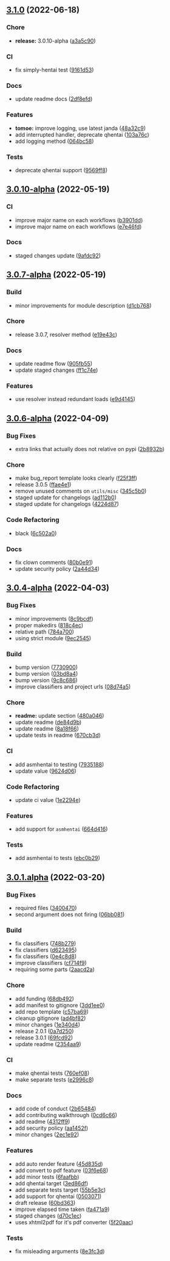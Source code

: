 <a name="3.1.0"></a>
## [3.1.0](https://github.com/sinkaroid/tomoe/compare/3.0.10-alpha...3.1.0) (2022-06-18)

### Chore
- **release:** 3.0.10-alpha ([a3a5c90](https://github.com/sinkaroid/tomoe/commit/a3a5c90907548dfdc29d327eea15187da496a290))

### CI
- fix simply-hentai test ([9161d53](https://github.com/sinkaroid/tomoe/commit/9161d53b2333c27fe7aa06e27915c84d89bca712))

### Docs
- update readme docs ([2df8efd](https://github.com/sinkaroid/tomoe/commit/2df8efd3a4fbade4f5283300523b58a7c97792f7))

### Features
- **tomoe:** improve logging, use latest janda ([48a32c9](https://github.com/sinkaroid/tomoe/commit/48a32c94c7f1127aeccd5804ce8b31c8eb56c505))
- add interrupted handler, deprecate qhentai ([103a76c](https://github.com/sinkaroid/tomoe/commit/103a76ceef3b25ecaf1b5ae19913317d50a552a5))
- add logging method ([064bc58](https://github.com/sinkaroid/tomoe/commit/064bc5856879e4ac242b6f31b2eda1eed08e3879))

### Tests
- deprecate qhentai support ([9569ff8](https://github.com/sinkaroid/tomoe/commit/9569ff8d1f5504a2430b133f64d59cf4f532b168))


<a name="3.0.10-alpha"></a>
## [3.0.10-alpha](https://github.com/sinkaroid/tomoe/compare/3.0.7-alpha...3.0.10-alpha) (2022-05-19)

### CI
- improve major name on each workflows ([b3901dd](https://github.com/sinkaroid/tomoe/commit/b3901ddd6e8079136d1681bce7a27672be521253))
- improve major name on each workflows ([e7e46fd](https://github.com/sinkaroid/tomoe/commit/e7e46fd57b8ff208fa917957658641d9f4fa7878))

### Docs
- staged changes update ([9afdc92](https://github.com/sinkaroid/tomoe/commit/9afdc921f768073cc92159f8e9085cf2f50be98d))


<a name="3.0.7-alpha"></a>
## [3.0.7-alpha](https://github.com/sinkaroid/tomoe/compare/3.0.6-alpha...3.0.7-alpha) (2022-05-19)

### Build
- minor improvements for module description ([d1cb768](https://github.com/sinkaroid/tomoe/commit/d1cb768f008aae75971d1991043988126fe3a270))

### Chore
- release 3.0.7, resolver method ([e19e43c](https://github.com/sinkaroid/tomoe/commit/e19e43c86f970aa77f17200de02dba849904cb0e))

### Docs
- update readme flow ([905fb55](https://github.com/sinkaroid/tomoe/commit/905fb55fd68f591bb89e8a0cb5fae0bf474a87b4))
- update staged changes ([ff1c74e](https://github.com/sinkaroid/tomoe/commit/ff1c74e8e53172f7b4ba0e4bb9d06430889e16fb))

### Features
- use resolver instead redundant loads ([e9d4145](https://github.com/sinkaroid/tomoe/commit/e9d4145349c6758cc7a271635e042576157641d0))


<a name="3.0.6-alpha"></a>
## [3.0.6-alpha](https://github.com/sinkaroid/tomoe/compare/3.0.4-alpha...3.0.6-alpha) (2022-04-09)

### Bug Fixes
- extra links that actually does not relative on pypi ([2b8932b](https://github.com/sinkaroid/tomoe/commit/2b8932b39ed0ebe4f0642b411ece75865dd7d588))

### Chore
- make bug_report template looks clearly ([f25f3ff](https://github.com/sinkaroid/tomoe/commit/f25f3ff7fb8e08912d9aeec282de1b56645e94e1))
- release 3.0.5 ([ffae4e1](https://github.com/sinkaroid/tomoe/commit/ffae4e123aa930062dbfd7a688f60342c8bacb3f))
- remove unused comments on `utils/misc` ([345c5b0](https://github.com/sinkaroid/tomoe/commit/345c5b0fa6260b74649bb7c3fd484f0c4f8f38b6))
- staged update for changelogs ([ad112b0](https://github.com/sinkaroid/tomoe/commit/ad112b00aebc57a39a7f15d9b19dc20706e73c8f))
- staged update for changelogs ([4224d87](https://github.com/sinkaroid/tomoe/commit/4224d87992ceb3332dee02148ef954e539335c66))

### Code Refactoring
- black ([6c502a0](https://github.com/sinkaroid/tomoe/commit/6c502a04ee50b1f8cc9dd24964219f955d43f5fd))

### Docs
- fix clown comments ([80b0e91](https://github.com/sinkaroid/tomoe/commit/80b0e919cf2765639664f22388baf6ec8d1caa80))
- update security policy ([2a44d34](https://github.com/sinkaroid/tomoe/commit/2a44d34e5d8d4cea2fead28ebbb9ca7ba5847f46))


<a name="3.0.4-alpha"></a>
## [3.0.4-alpha](https://github.com/sinkaroid/tomoe/compare/3.0.1.alpha...3.0.4-alpha) (2022-04-03)

### Bug Fixes
- minor improvements ([8c9bcdf](https://github.com/sinkaroid/tomoe/commit/8c9bcdf34a1fd842d946dbbd29e1d907a3130f28))
- proper makedirs ([818c4ec](https://github.com/sinkaroid/tomoe/commit/818c4ec6f19ea5adc08990cbc330c9a38c594b22))
- relative path ([784a700](https://github.com/sinkaroid/tomoe/commit/784a7004663f764aa6c0066e793b6820947c9908))
- using strict module ([9ec2545](https://github.com/sinkaroid/tomoe/commit/9ec25456ad979ec1be47d7d9879f1448a6dd6004))

### Build
- bump version ([7730900](https://github.com/sinkaroid/tomoe/commit/77309009e6c030ea4125d0f2c250611ceed5a1ca))
- bump version ([03bd8a4](https://github.com/sinkaroid/tomoe/commit/03bd8a4129517f640b843f543fc20ef3b29d4e87))
- bump version ([9c8c686](https://github.com/sinkaroid/tomoe/commit/9c8c686d194f089b388423258d41d39ca39270e2))
- improve classifiers and project urls ([08d74a5](https://github.com/sinkaroid/tomoe/commit/08d74a5f3e4ebc75dc13d107349f8c3ea930dd14))

### Chore
- **readme:** update section ([480a046](https://github.com/sinkaroid/tomoe/commit/480a046f71cefd612ea9efa4f24d210db12251e8))
- update readme ([de84d9b](https://github.com/sinkaroid/tomoe/commit/de84d9bcdfe15b3efaf14238ee8596929007b914))
- update readme ([8a18f66](https://github.com/sinkaroid/tomoe/commit/8a18f66e87c393e6a5fc56a02377bde6c9a7a213))
- update tests in readme ([670cb3d](https://github.com/sinkaroid/tomoe/commit/670cb3d878704ae1a0f8bd17c90f4dcd55c98e99))

### CI
- add asmhentai to testing ([7935188](https://github.com/sinkaroid/tomoe/commit/7935188cc3d2030bb4436e3da0a29998cebb8635))
- update value ([9624d06](https://github.com/sinkaroid/tomoe/commit/9624d06e572ff5f176ac3cb911898ae4cf79ce5b))

### Code Refactoring
- update ci value ([1e2294e](https://github.com/sinkaroid/tomoe/commit/1e2294e77b67cd8eb9fab2761c7212b5187235b6))

### Features
- add support for `asmhentai` ([664d416](https://github.com/sinkaroid/tomoe/commit/664d416b05f1cff52debddcfa8c798c74a7831f2))

### Tests
- add asmhentai to tests ([ebc0b29](https://github.com/sinkaroid/tomoe/commit/ebc0b290dc0acdb9d76964c136c818e37ef4deb2))


<a name="3.0.1.alpha"></a>
## [3.0.1.alpha](https://github.com/sinkaroid/tomoe/compare/75985fbbdfcf75208d186ea5bcd48b4a888ead37...3.0.1.alpha) (2022-03-20)

### Bug Fixes
- required files ([3400470](https://github.com/sinkaroid/tomoe/commit/34004706afed62ff284847e34bef66286336c667))
- second argument does not firing ([06bb081](https://github.com/sinkaroid/tomoe/commit/06bb081b5187a67385d5ff08133540c1af9f060f))

### Build
- fix classifiers ([748b279](https://github.com/sinkaroid/tomoe/commit/748b2799dc24b1ca23ca513d2b5160a880b1e0ee))
- fix classifiers ([d623495](https://github.com/sinkaroid/tomoe/commit/d623495acf645407e4a58228eefa9ffd98c75c84))
- fix classifiers ([0e4c8d8](https://github.com/sinkaroid/tomoe/commit/0e4c8d8d102efb3ebead620cf04bd8ac477c3d27))
- improve classifiers ([cf714f9](https://github.com/sinkaroid/tomoe/commit/cf714f9020f50281efc6ea9207f8642f7f6b536d))
- requiring some parts ([2aacd2a](https://github.com/sinkaroid/tomoe/commit/2aacd2a6266638c0948181bd32933f87260f4764))

### Chore
- add funding ([68db492](https://github.com/sinkaroid/tomoe/commit/68db492ad871effb853ee3934d618d3aa284e929))
- add manifest to gitignore ([3dd1ee0](https://github.com/sinkaroid/tomoe/commit/3dd1ee0749e8fed252f347eeaeca3424b27bd7cd))
- add repo template ([c57ba69](https://github.com/sinkaroid/tomoe/commit/c57ba693dd558372d74a89e5ffc30a6efc6f190c))
- cleanup gitignore ([ad4bf82](https://github.com/sinkaroid/tomoe/commit/ad4bf82e922f8f0b6d313717b4361c1506b2cb10))
- minor changes ([1e340d4](https://github.com/sinkaroid/tomoe/commit/1e340d4c84e622762d6fc71875c29571505f5502))
- release 2.0.1 ([0a7d250](https://github.com/sinkaroid/tomoe/commit/0a7d250d60e67c4b22e9f4e3dce37b8f20bbf2f1))
- release 3.0.1 ([69fcd92](https://github.com/sinkaroid/tomoe/commit/69fcd92f99061eef99b509690ba30ac23c2a1860))
- update readme ([2354aa9](https://github.com/sinkaroid/tomoe/commit/2354aa9235055765639c91346b1d73a149a390df))

### CI
- make qhentai tests ([760ef08](https://github.com/sinkaroid/tomoe/commit/760ef08a5c129fda809ad71e6534ee8e225cdff7))
- make separate tests ([e2996c8](https://github.com/sinkaroid/tomoe/commit/e2996c88cd6b0970c24141775a93979b3323d5f4))

### Docs
- add code of conduct ([2b65484](https://github.com/sinkaroid/tomoe/commit/2b654844102ebfb9ada54ca98acc50f39816f771))
- add contributing walkthrough ([0cd6c66](https://github.com/sinkaroid/tomoe/commit/0cd6c66aec8a84a81f5583fef4d1680e933a6cb8))
- add readme ([4312ff9](https://github.com/sinkaroid/tomoe/commit/4312ff93e143f11ef99d4432e683bedbc3425890))
- add security policy ([aa1452f](https://github.com/sinkaroid/tomoe/commit/aa1452f28140cf013f4662bc13b3d83c37fee5f4))
- minor changes ([2ec1e92](https://github.com/sinkaroid/tomoe/commit/2ec1e92c3d55e1c9abafea09ed5ed2cf595354c0))

### Features
- add auto render feature ([45d835d](https://github.com/sinkaroid/tomoe/commit/45d835dee3a4afa89fbebe3c393fedb00667bd2a))
- add convert to pdf feature ([03f6e68](https://github.com/sinkaroid/tomoe/commit/03f6e682a3d166b4238b3dc97ebe5b0058d12bd4))
- add minor tests ([6faafbb](https://github.com/sinkaroid/tomoe/commit/6faafbbad6c5a281d37b4c9507da18ffed943f3d))
- add qhentai target ([3ed86df](https://github.com/sinkaroid/tomoe/commit/3ed86dfaa5d14aaa3a7fe2ab9dc92587afc55ead))
- add separate tests target ([55b5e3c](https://github.com/sinkaroid/tomoe/commit/55b5e3c733b5c8a4ae6695932358616e9f61ea97))
- add support for qhentai ([0503071](https://github.com/sinkaroid/tomoe/commit/0503071847228e8144cf9cb4fdb4238e4604a7b3))
- draft release ([60bd363](https://github.com/sinkaroid/tomoe/commit/60bd36381b2c0fa17643c2473299ced6d61bbd4a))
- improve elapsed time taken ([fa471a9](https://github.com/sinkaroid/tomoe/commit/fa471a9e88e32109095fb17ea47b3e5319d46c27))
- staged changes ([d70c1ec](https://github.com/sinkaroid/tomoe/commit/d70c1ec453bf93d36d59185e9779283b19da6e81))
- uses xhtml2pdf for it's pdf converter ([5f20aac](https://github.com/sinkaroid/tomoe/commit/5f20aac14b11426884f1636f7dea9f462e1d51db))

### Tests
- fix misleading arguments ([8e3fc3d](https://github.com/sinkaroid/tomoe/commit/8e3fc3d3e765bd125e79a3e1325a8f661ea30da8))


